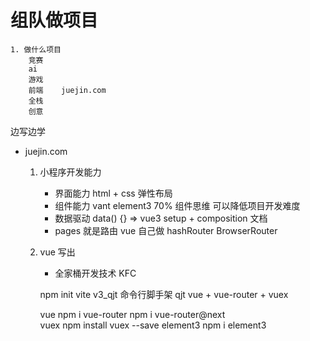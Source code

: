 # 组队做项目

    1. 做什么项目
        竞赛
        ai
        游戏
        前端    juejin.com
        全栈
        创意

边写边学
- juejin.com
    1. 小程序开发能力
        - 界面能力
            html + css 弹性布局
        - 组件能力
            vant  element3  70%
            组件思维  可以降低项目开发难度
        - 数据驱动
            data() {}    =>    vue3 setup + composition  文档
        - pages 就是路由
            vue    自己做   hashRouter  BrowserRouter


    2. vue 写出
        - 全家桶开发技术    KFC

        npm init vite v3_qjt      命令行脚手架
        qjt      vue + vue-router + vuex



        


        vue                     npm i
        vue-router              npm i vue-router@next         
        vuex                    npm install vuex --save
        element3                npm i element3